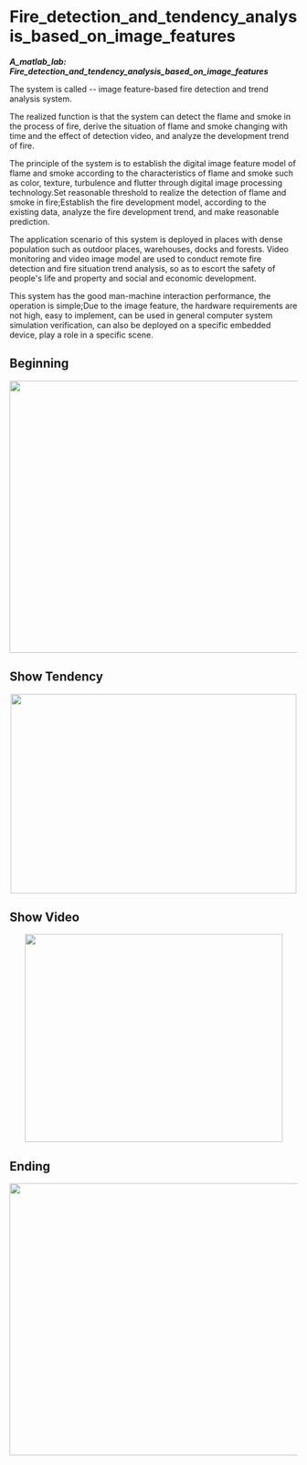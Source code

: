 # Fire_detection_and_tendency_analysis_based_on_image_features
***A_matlab_lab: Fire_detection_and_tendency_analysis_based_on_image_features***

The system is called -- image feature-based fire detection and trend analysis system.

The realized function is that the system can detect the flame and smoke in the process of fire, derive the situation of flame and smoke changing with time and the effect of detection video, and analyze the development trend of fire.

The principle of the system is to establish the digital image feature model of flame and smoke according to the characteristics of flame and smoke such as color, texture, turbulence and flutter through digital image processing technology.Set reasonable threshold to realize the detection of flame and smoke in fire;Establish the fire development model, according to the existing data, analyze the fire development trend, and make reasonable prediction.

The application scenario of this system is deployed in places with dense population such as outdoor places, warehouses, docks and forests. Video monitoring and video image model are used to conduct remote fire detection and fire situation trend analysis, so as to escort the safety of people's life and property and social and economic development.

This system has the good man-machine interaction performance, the operation is simple;Due to the image feature, the hardware requirements are not high, easy to implement, can be used in general computer system simulation verification, can also be deployed on a specific embedded device, play a role in a specific scene.

## Beginning 
<div align=center><img width="646" height="476" src="https://github.com/Gchinanty/Fire_detection_and_tendency_analysis_based_on_image_features/blob/master/Beginning.png"/></div>

## Show Tendency
<div align=center><img width="500" height="349" src="https://github.com/Gchinanty/Fire_detection_and_tendency_analysis_based_on_image_features/blob/master/show_tendency.png"/></div>

## Show Video
<div align=center><img width="451" height="364" src="https://github.com/Gchinanty/Fire_detection_and_tendency_analysis_based_on_image_features/blob/master/show_video.png"/></div>

## Ending
<div align=center><img width="646" height="476" src="https://github.com/Gchinanty/Fire_detection_and_tendency_analysis_based_on_image_features/blob/master/Ending.png"/></div>
